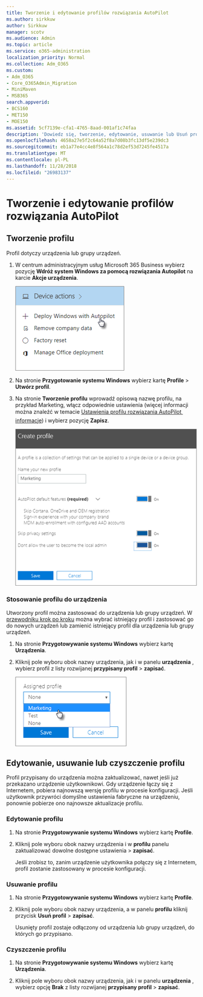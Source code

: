 ```yaml
---
title: Tworzenie i edytowanie profilów rozwiązania AutoPilot
ms.author: sirkkuw
author: Sirkkuw
manager: scotv
ms.audience: Admin
ms.topic: article
ms.service: o365-administration
localization_priority: Normal
ms.collection: Adm_O365
ms.custom:
- Adm_O365
- Core_O365Admin_Migration
- MiniMaven
- MSB365
search.appverid:
- BCS160
- MET150
- MOE150
ms.assetid: 5cf7139e-cfa1-4765-8aad-001af1c74faa
description: 'Dowiedz się, tworzenie, edytowanie, usuwanie lub Usuń profile autopilota. '
ms.openlocfilehash: 4658a27e5f2c64a52f8a7d08b3fc13df5e239dc3
ms.sourcegitcommit: eb1a77e4cc4e8f564a1c78d2ef53d7245fe4517a
ms.translationtype: MT
ms.contentlocale: pl-PL
ms.lasthandoff: 11/28/2018
ms.locfileid: "26983137"
---
```

# <a name="create-and-edit-autopilot-profiles"></a>Tworzenie i edytowanie profilów rozwiązania AutoPilot

## <a name="create-a-profile"></a>Tworzenie profilu

Profil dotyczy urządzenia lub grupy urządzeń.
  
1. W centrum administracyjnym usług Microsoft 365 Business wybierz pozycję **Wdróż system Windows za pomocą rozwiązania Autopilot** na karcie **Akcje urządzenia**. 
    
    ![On the Device actions card, choose Deploy Windows with Autopilot.](media/160d5c2a-11a8-48f9-a8aa-70f084b85448.png)
  
2. Na stronie **Przygotowanie systemu Windows** wybierz kartę **Profile** \> **Utwórz profil**.
    
3. Na stronie **Tworzenie profilu** wprowadź opisową nazwę profilu, na przykład Marketing, włącz odpowiednie ustawienia (więcej informacji można znaleźć w temacie [Ustawienia profilu rozwiązania AutoPilot  informacje](autopilot-profile-settings.md)) i wybierz pozycję **Zapisz**.
    
    ![Enter name and turn on settings in the Create profile panel.](media/63b5a00d-6a5d-48d0-9557-e7531e80702a.png)
  
### <a name="apply-profile-to-a-device"></a>Stosowanie profilu do urządzenia

Utworzony profil można zastosować do urządzenia lub grupy urządzeń. W [przewodniku krok po kroku](add-autopilot-devices-and-profile.md) można wybrać istniejący profil i zastosować go do nowych urządzeń lub zamienić istniejący profil dla urządzenia lub grupy urządzeń. 
  
1. Na stronie **Przygotowywanie systemu Windows** wybierz kartę **Urządzenia**. 
    
2. Kliknij pole wyboru obok nazwy urządzenia, jak i w panelu **urządzenia** , wybierz profil z listy rozwijanej **przypisany profil** \> **zapisać**.
    
    ![In the Device panel, select an Assigned profile to apply it.](media/ed0ce33f-9241-4403-a5de-2dddffdc6fb9.png)
  
## <a name="edit-delete-or-remove-a-profile"></a>Edytowanie, usuwanie lub czyszczenie profilu

Profil przypisany do urządzenia można zaktualizować, nawet jeśli już przekazano urządzenie użytkownikowi. Gdy urządzenie łączy się z Internetem, pobiera najnowszą wersję profilu w procesie konfiguracji. Jeśli użytkownik przywróci domyślne ustawienia fabryczne na urządzeniu, ponownie pobierze ono najnowsze aktualizacje profilu. 
  
### <a name="edit-a-profile"></a>Edytowanie profilu

1. Na stronie **Przygotowywanie systemu Windows** wybierz kartę **Profile**. 
    
2. Kliknij pole wyboru obok nazwy urządzenia i w **profilu** panelu zaktualizować dowolne dostępne ustawienia \> **zapisać**.
    
    Jeśli zrobisz to, zanim urządzenie użytkownika połączy się z Internetem, profil zostanie zastosowany w procesie konfiguracji.
    
### <a name="delete-a-profile"></a>Usuwanie profilu

1. Na stronie **Przygotowywanie systemu Windows** wybierz kartę **Profile**. 
    
2. Kliknij pole wyboru obok nazwy urządzenia, a w panelu **profilu** kliknij przycisk **Usuń profil** \> **zapisać**.
    
    Usunięty profil zostaje odłączony od urządzenia lub grupy urządzeń, do których go przypisano.
    
### <a name="remove-a-profile"></a>Czyszczenie profilu

1. Na stronie **Przygotowywanie systemu Windows** wybierz kartę **Urządzenia**. 
    
2. Kliknij pole wyboru obok nazwy urządzenia, jak i w panelu **urządzenia** , wybierz opcję **Brak** z listy rozwijanej **przypisany profil** \> **zapisać**.
    
